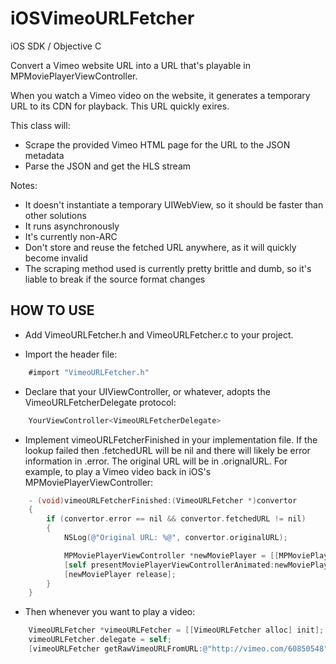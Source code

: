 iOSVimeoURLFetcher
==================

iOS SDK / Objective C

Convert a Vimeo website URL into a URL that's playable in MPMoviePlayerViewController.

When you watch a Vimeo video on the website, it generates a temporary URL to its CDN for playback. This URL quickly exires.

This class will:

* Scrape the provided Vimeo HTML page for the URL to the JSON metadata
* Parse the JSON and get the HLS stream

Notes:

* It doesn't instantiate a temporary UIWebView, so it should be faster than other solutions
* It runs asynchronously
* It's currently non-ARC
* Don't store and reuse the fetched URL anywhere, as it will quickly become invalid
* The scraping method used is currently pretty brittle and dumb, so it's liable to break if the source format changes

HOW TO USE
----

* Add VimeoURLFetcher.h and VimeoURLFetcher.c to your project.

* Import the header file:

```objective-c
	#import "VimeoURLFetcher.h"
```

* Declare that your UIViewController, or whatever, adopts the VimeoURLFetcherDelegate protocol:

```objective-c
	YourViewController<VimeoURLFetcherDelegate>
```

* Implement vimeoURLFetcherFinished in your implementation file. If the lookup failed then .fetchedURL will be nil and there will likely be error information in .error. The original URL will be in .orignalURL. For example, to play a Vimeo video back in iOS's MPMoviePlayerViewController:

```objective-c
	- (void)vimeoURLFetcherFinished:(VimeoURLFetcher *)convertor
	{
	    if (convertor.error == nil && convertor.fetchedURL != nil)
	    {
	    	NSLog(@"Original URL: %@", convertor.originalURL);

	        MPMoviePlayerViewController *newMoviePlayer = [[MPMoviePlayerViewController alloc] initWithContentURL:[NSURL URLWithString:convertor.fetchedURL]];
	        [self presentMoviePlayerViewControllerAnimated:newMoviePlayer];
	        [newMoviePlayer release];
	    }
	}
```

* Then whenever you want to play a video:

```objective-c
 	VimeoURLFetcher *vimeoURLFetcher = [[VimeoURLFetcher alloc] init];
    vimeoURLFetcher.delegate = self;
    [vimeoURLFetcher getRawVimeoURLFromURL:@"http://vimeo.com/60850548"];
```

